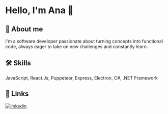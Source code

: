 
# Hello, I'm Ana 👋


## 🚀 About me
I'm a software developer passionate about turning concepts into functional code, always eager to take on new challenges and constantly learn.

## 🛠 Skills
JavaScript, React.Js, Puppeteer, Express, Electron, C#, .NET Framework


## 🔗 Links
[![linkedin](https://img.shields.io/badge/linkedin-0A66C2?style=for-the-badge&logo=linkedin&logoColor=white)](https://www.linkedin.com/in/anad3v/)


